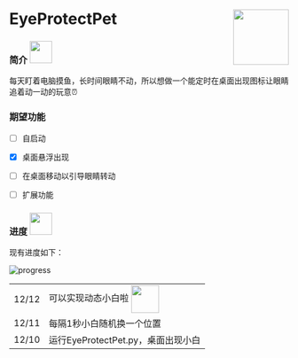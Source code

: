 # EyeProtectPet <img align="right" valign="bottom" src="https://github.com/user-attachments/assets/e8ae851b-b8ba-4272-810a-f4638e9c9538" width="100"/>


### 简介 <img src="https://github.com/user-attachments/assets/4f90daf5-c80b-46cd-9950-7af5bad0ed59" width="40"/>

每天盯着电脑摸鱼，长时间眼睛不动，所以想做一个能定时在桌面出现图标让眼睛追着动一动的玩意⏰

### 期望功能

- [ ] 自启动
- [x] 桌面悬浮出现
- [ ] 在桌面移动以引导眼睛转动
- [ ] 扩展功能


### 进度 <img src="https://github.com/user-attachments/assets/80706a6a-54fb-4399-b4e7-2ee6566840aa" width="40"/>

现有进度如下：

![progress](https://github.com/user-attachments/assets/34158171-0f64-4ef6-88eb-21d57c1ac047)

<table>
    <tr>
    <td>12/12</td>
    <td>可以实现动态小白啦 <img valign="middle" src="https://github.com/user-attachments/assets/f763157d-d922-4286-8ed7-46f2a8b5cc91" width="50"/></td>
  </tr>
  <tr>
    <td>12/11</td>
    <td>每隔1秒小白随机换一个位置</td>
  </tr>
  <tr>
    <td>12/10</td>
    <td>运行EyeProtectPet.py，桌面出现小白</td>
  </tr>
</table>




